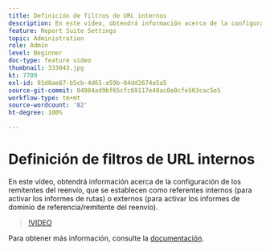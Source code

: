 ```yaml
---
title: Definición de filtros de URL internos
description: En este vídeo, obtendrá información acerca de la configuración de los remitentes del reenvío, que se establecen como referentes internos (para activar los informes de rutas) o externos (para activar los informes de dominio de referencia/remitente del reenvío).
feature: Report Suite Settings
topic: Administration
role: Admin
level: Beginner
doc-type: feature video
thumbnail: 333043.jpg
kt: 7709
exl-id: 91d8ae87-b5cb-4d65-a59b-04dd2674a5a5
source-git-commit: 84984ad9bf65cfc69117e40ac0e0cfe503cac5e5
workflow-type: tm+mt
source-wordcount: '82'
ht-degree: 100%

---
```


# Definición de filtros de URL internos

En este vídeo, obtendrá información acerca de la configuración de los remitentes del reenvío, que se establecen como referentes internos (para activar los informes de rutas) o externos (para activar los informes de dominio de referencia/remitente del reenvío).

>[!VIDEO](https://video.tv.adobe.com/v/333043/?quality=12&learn=on)

Para obtener más información, consulte la [documentación](https://experienceleague.adobe.com/docs/analytics/admin/admin-tools/internal-url-filter-admin.html?lang=es).
